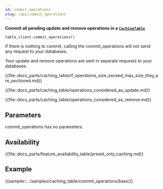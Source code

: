 ```yaml
---
id: commit_operations
slug: /api/commit_operations
---
```


**Commit all pending update and remove operations in a [```CachingTable```](../caching_table/introduction.md)**

```python
table_client.commit_operations()
```

If there is nothing to commit, calling the commit_operations will not send any request to your databases.

Your update and remove operations are sent in separate requests to your databases.

{{file::docs_parts/caching_table/if_operations_size_exceed_max_size_they_are_sectioned.md}}

{{file::docs_parts/caching_table/operations_considered_as_update.md}}

{{file::docs_parts/caching_table/operations_considered_as_remove.md}}

## Parameters

commit_operations has no parameters.
 
## Availability

{{file::docs_parts/feature_availability_table/preset_only_caching.md}}

## Example

{{sampler::../samples/caching_table/commit_operations/basic}}
